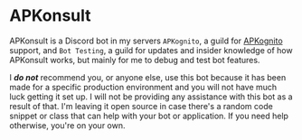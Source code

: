 # APKonsult

APKonsult is a Discord bot in my servers `APKognito`, a guild for [APKognito](https://github.com/Sombody101/APKognito) support, and `Bot Testing`, a guild for
updates and insider knowledge of how APKonsult works, but mainly for me to debug and test bot features.

I ***do not*** recommend you, or anyone else, use this bot because it has been made for a specific production environment and you will not have much luck getting it set up. 
I will not be providing any assistance with this bot as a result of that. I'm leaving it open source in case there's a random code snippet or class that can help 
with your bot or application.
If you need help otherwise, you're on your own.
